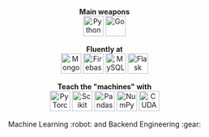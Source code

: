 <p align="center">
 <b>Main weapons</b><br>
 <img src="https://devicons.github.io/devicon/devicon.git/icons/python/python-original.svg" alt="Python" width="40" height="40"/>
 <img src="https://svgshare.com/i/RNb.svg" alt="Go" width="40" height="40"/>
</p>

<p align="center">
 <b>Fluently at</b><br>
 <img src="https://devicons.github.io/devicon/devicon.git/icons/mongodb/mongodb-original-wordmark.svg" alt="MongoDB" width="40" height="40"/>
 <img src="https://www.vectorlogo.zone/logos/firebase/firebase-icon.svg" alt="Firebase" width="40" height="40"/>
 <img src="https://devicons.github.io/devicon/devicon.git/icons/mysql/mysql-original-wordmark.svg" alt="MySQL" width="40" height="40"/>
 <img src="https://www.vectorlogo.zone/logos/pocoo_flask/pocoo_flask-icon.svg" alt="Flask" width="40" height="40"/>
</p>

<p align="center">
 <b>Teach the "machines" with</b><br>
 <img src="https://www.vectorlogo.zone/logos/pytorch/pytorch-icon.svg" alt="PyTorch" width="40" height="40"/>
 <img src="https://upload.wikimedia.org/wikipedia/commons/0/05/Scikit_learn_logo_small.svg" alt="Scikit Learn" width="40" height="40"/>
 <img src="https://svgshare.com/i/RMa.svg" alt="Pandas" width="40" height="40"/>
 <img src="https://numpy.org/images/logos/numpy.svg" alt="NumPy" width="40" height="40"/>
 <img src="https://www.vectorlogo.zone/logos/nvidia/nvidia-icon.svg" alt="CUDA" width="40" height="40"/>
</p>

<p align="center">
 Machine Learning :robot: and Backend Engineering :gear:
</p>
